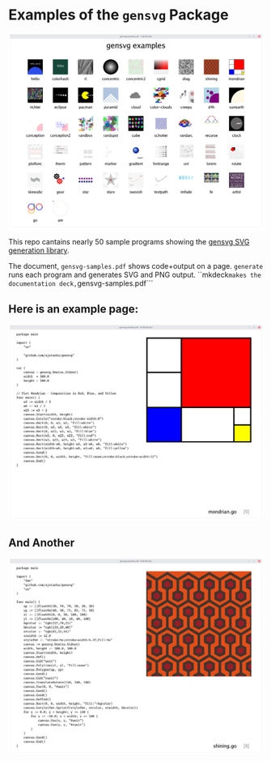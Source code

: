 # Examples of the ```gensvg``` Package

![TOC](toc.png)

This repo cantains nearly 50 sample programs showing the 
[gensvg SVG generation library](https://github.com/ajstarks/gensvg).

The document, ```gensvg-samples.pdf``` shows code+output on a page. ```generate``` runs each program and generates SVG and PNG output. ``mkdeck``` makes the documentation deck, ```gensvg-samples.pdf```

## Here is an example page:

![hello](mondrian.png)

## And Another

![mondrian](shining.png)
